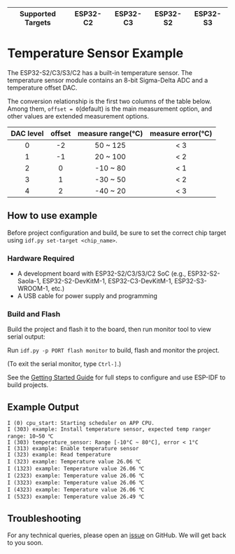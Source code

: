 | Supported Targets | ESP32-C2 | ESP32-C3 | ESP32-S2 | ESP32-S3 |
| ----------------- | -------- | -------- | -------- | -------- |

# Temperature Sensor Example

The ESP32-S2/C3/S3/C2 has a built-in temperature sensor. The temperature sensor module contains an 8-bit Sigma-Delta ADC and a temperature offset DAC.

The conversion relationship is the first two columns of the table below. Among them, `offset = 0`(default) is the main measurement option, and other values are extended measurement options.

| DAC level | offset | measure range(℃) | measure error(℃) |
| :-------: | :----: | :--------------: | :--------------: |
|     0     |   -2   |     50 ~ 125     |       < 3        |
|     1     |   -1   |     20 ~ 100     |       < 2        |
|     2     |   0    |     -10 ~ 80     |       < 1        |
|     3     |   1    |     -30 ~ 50     |       < 2        |
|     4     |   2    |     -40 ~ 20     |       < 3        |

## How to use example

Before project configuration and build, be sure to set the correct chip target using `idf.py set-target <chip_name>`.

### Hardware Required

* A development board with ESP32-S2/C3/S3/C2 SoC (e.g., ESP32-S2-Saola-1, ESP32-S2-DevKitM-1, ESP32-C3-DevKitM-1, ESP32-S3-WROOM-1, etc.)
* A USB cable for power supply and programming

### Build and Flash

Build the project and flash it to the board, then run monitor tool to view serial output:

Run `idf.py -p PORT flash monitor` to build, flash and monitor the project.

(To exit the serial monitor, type ``Ctrl-]``.)

See the [Getting Started Guide](https://docs.espressif.com/projects/esp-idf/en/latest/esp32s2/get-started/index.html) for full steps to configure and use ESP-IDF to build projects.

## Example Output

```
I (0) cpu_start: Starting scheduler on APP CPU.
I (303) example: Install temperature sensor, expected temp ranger range: 10~50 ℃
I (303) temperature_sensor: Range [-10°C ~ 80°C], error < 1°C
I (313) example: Enable temperature sensor
I (323) example: Read temperature
I (323) example: Temperature value 26.06 ℃
I (1323) example: Temperature value 26.06 ℃
I (2323) example: Temperature value 26.06 ℃
I (3323) example: Temperature value 26.06 ℃
I (4323) example: Temperature value 26.06 ℃
I (5323) example: Temperature value 26.49 ℃

```

## Troubleshooting

For any technical queries, please open an [issue](https://github.com/espressif/esp-idf/issues) on GitHub. We will get back to you soon.
